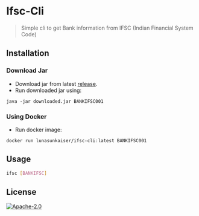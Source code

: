 # Ifsc-Cli

> Simple cli to get Bank information from IFSC (Indian Financial System Code)

## Installation

### Download Jar

- Download jar from latest [release](https://github.com/rajatsharma/ifsc-cli/releases).
- Run downloaded jar using:

```shell
java -jar downloaded.jar BANKIFSC001
```

### Using Docker

- Run docker image:

```shell
docker run lunasunkaiser/ifsc-cli:latest BANKIFSC001
```

## Usage

```sh
ifsc [BANKIFSC]
```

## License

[![Apache-2.0](https://img.shields.io/badge/-Apache-black?style=flat-square)](/LICENSE)